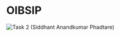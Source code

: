 # OIBSIP
![Task 2 (Siddhant Anandkumar Phadtare)](https://user-images.githubusercontent.com/130763952/232090490-f1d338ba-6ed0-45aa-abda-668f3c4ebeeb.png)
